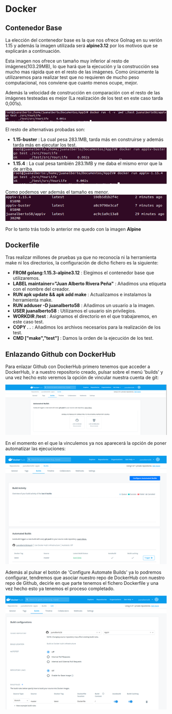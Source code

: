 # Docker

## Contenedor Base
La elección del contenedor base es la que nos ofrece Golnag en su verión 1.15 y además la imagen utilizada será **alpine3.12** por los motivos que se explicarán a continuación. 

Esta imagen nos ofrece un tamaño muy inferior al resto de imágenes(103.29MB), lo que hará que la ejecución y la construcción sea mucho mas rápida que en el resto de las imágenes. Como únicamente la utilizaremos para realizar test que no requieren de mucho peso computacional, nos conviene que cuanto menos ocupe, mejor.

Además la velocidad de construcción en comparación con el resto de las imágenes testeadas es mejor (La realización de los test en este caso tarda 0,001s).

![Ejecución test](../image/Ejecucion_docker.png)

El resto de alternativas probadas son:
- **1.15-buster** : La cual pesa 283.1MB, tarda más en construirse y además tarda más en ejecutar los test.
![Ejecución de otras versiones](../image/Ejecucion-buster.png)
- **1.15.4** : La cual pesa también 283.1MB y me daba el mismo error que la de arriba.
![Ejecución de otras versiones](../image/Ejecucion_1_15_4.png)

Como podemos ver además el tamaño es menor.
![Ejecución de otras versiones](../image/tamaños.png)

Por lo tanto trás todo lo anterior me quedo con la imagen **Alpine**



## Dockerfile
Tras realizar millones de pruebas ya que no reconocía ni la herramienta make ni los directorios, la configuración de dicho fichero es la siguiente:
- **FROM golang:1.15.3-alpine3.12** : Elegimos el contenedor base que utilizaremos.
- **LABEL maintainer="Juan Alberto Rivera Peña"** : Añadimos una etiqueta con el nombre del creador.
- **RUN apk update && apk add make** : Actualizamos e instalamos la herramienta make.
- **RUN adduser -D juanalberto58** : Añadimos un usuario a la imagen.
- **USER juanalberto58** : Utilizamos el usuario sin privilegios.
- **WORKDIR /test** : Asignamos el directorio en el que trabajaremos, en este caso test.
- **COPY . .** : Añadimos los archivos necesarios para la realización de los test.
- **CMD ["make","test"]** : Damos la orden de la ejecución de los test.


## Enlazando Github con DockerHub

Para enlazar Github con DockerHub primero tenemos que acceder a DockerHub, ir a nuestro repositorio creado, pulsar sobre el menú 'builds' y una vez hecho esto veremos la opción de vincular nuestra cuenta de git: 

![Linkear Github con DockerHub](../image/linkear_git_dockerhub.png)

En el momento en el que la vinculemos ya nos aparecerá la opción de poner automatizar las ejecuciones:

![Automatiza Builds](../image/Automatizar_builds.png)

Además al pulsar el botón de 'Configure Automate Builds' ya lo podremos configurar, tendremos que asociar nuestro repo de DockerHub con nuestro repo de Github, decirle en que parte tenemos el fichero Dockerfile y una vez hecho esto ya tenemos el proceso completado.

![Automatiza Builds](../image/menu_final.png)





